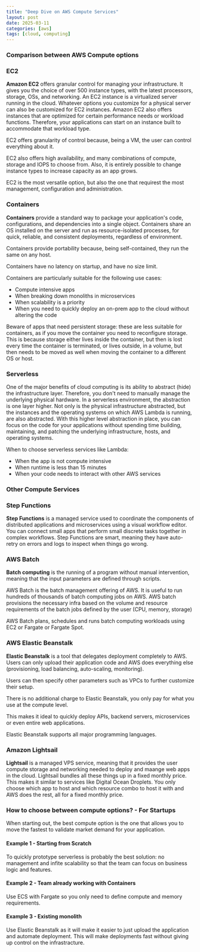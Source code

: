 ```yaml
---
title: "Deep Dive on AWS Compute Services"
layout: post
date: 2025-03-11
categories: [aws]
tags: [cloud, computing]
---
```

### Comparison between AWS Compute options

### EC2

**Amazon EC2** offers granular control for managing your infrastructure. It gives you the choice of over 500 instance types, with the latest processors, storage, OSs, and networking. An EC2 instance is a virtualized server running in the cloud. Whatever options you customize for a physical server can also be customized for EC2 instances. Amazon EC2 also offers instances that are optimized for certain performance needs or workload functions. Therefore, your applications can start on an instance built to accommodate that workload type.

EC2 offers granularity of control because, being a VM, the user can control everything about it.

EC2 also offers high availability, and many combinations of compute, storage and IOPS to choose from. Also, it is entirely possible to change instance types to increase capacity as an app grows.

EC2 is the most versatile option, but also the one that requirest the most management, configuration and administration.

### Containers

**Containers** provide a standard way to package your application's code, configurations, and dependencies into a single object. Containers share an OS installed on the server and run as resource-isolated processes, for quick, reliable, and consistent deployments, regardless of environment.

Containers provide portability because, being self-contained, they run the same on any host.

Containers have no latency on startup, and have no size limit.

Containers are particularly suitable for the following use cases:

- Compute intensive apps
- When breaking down monoliths in microservices
- When scalability is a priority
- When you need to quickly deploy an on-prem app to the cloud without altering the code

Beware of apps that need persistent storage: these are less suitable for containers, as if you move the container you need to reconfigure storage. This is because storage either lives inside the container, but then is lost every time the container is terminated, or lives outside, in a volume, but then needs to be moved as well when moving the container to a different OS or host.

### Serverless

One of the major benefits of cloud computing is its ability to abstract (hide) the infrastructure layer. Therefore, you don't need to manually manage the underlying physical hardware. In a serverless environment, the abstraction is one layer higher. Not only is the physical infrastructure abstracted, but the instances and the operating systems on which AWS Lambda is running, are also abstracted. With this higher level abstraction in place, you can focus on the code for your applications without spending time building, maintaining, and patching the underlying infrastructure, hosts, and operating systems.

When to choose serverless services like Lambda:

- When the app is not compute intensive
- When runtime is less than 15 minutes
- When your code needs to interact with other AWS services

### Other Compute Services

### Step Functions

**Step Functions** is a managed service used to coordinate the components of distributed applications and microservices using a visual workflow editor. You can connect small apps that perform small discrete tasks together in complex workflows. Step Functions are smart, meaning they have auto-retry on errors and logs to inspect when things go wrong.

### AWS Batch

**Batch computing** is the running of a program without manual intervention, meaning that the input parameters are defined through scripts.

AWS Batch is the batch management offering of AWS. It is useful to run hundreds of thousands of batch computing jobs on AWS. AWS batch provisions the necessary infra based on the volume and resource requirements of the batch jobs defined by the user (CPU, memory, storage)

AWS Batch plans, schedules and runs batch computing workloads using EC2 or Fargate or Fargate Spot.

### AWS Elastic Beanstalk

**Elastic Beanstalk** is a tool that delegates deployment completely to AWS. Users can only upload their application code and AWS does everything else (provisioning, load balancing, auto-scaling, monitoring).

Users can then specify other parameters such as VPCs to further customize their setup.

There is no additional charge to Elastic Beanstalk, you only pay for what you use at the compute level.

This makes it ideal to quickly deploy APIs, backend servers, microservices or even entire web applications.

Elastic Beanstalk supports all major programming languages.

### Amazon Lightsail

**Lightsail** is a managed VPS service, meaning that it provides the user compute storage and networking needed to deploy and maange web apps in the cloud. Lightsail bundles all these things up in a fixed monthly price. This makes it similar to services like Digital Ocean Droplets. You only choose which app to host and which resource combo to host it with and AWS does the rest, all for a fixed monthly price.

### How to choose between compute options? - For Startups

When starting out, the best compute option is the one that allows you to move the fastest to validate market demand for your application.

#### Example 1 - Starting from Scratch

To quickly prototype serverless is probably the best solution: no management and infite scalability so that the team can focus on business logic and features.

#### Example 2 - Team already working with Containers

Use ECS with Fargate so you only need to define compute and memory requirements.

#### Example 3 - Existing monolith

Use Elastic Beanstalk as it will make it easier to just upload the application and automate deployment. This will make deployments fast without giving up control on the infrastracture.
